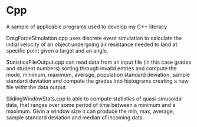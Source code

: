 # Cpp
A sample of applicable programs used to develop my C++ literacy

DragForceSimulation.cpp uses discrete event simulation to calculate the initial velocity of an object undergoing air resistance needed to land at specific point given a target and an angle.

StatisticsFileOutput.cpp can read data from an input file (in this case grades and student numbers) sorting through invalid entries
and compute the mode, minimum, maximum, average, population standard deviation, sample standard deviation and compute the grades
into histograms creating a new file witht the data output.

SlidingWindowStats.cpp is able to compute statistics of quasi-sinusoidal data, that ranges over some period of
time between a minimum and a maximum. Givin a window size it can produce the min, max, average, sample standard deviation and
median of incoming data.
